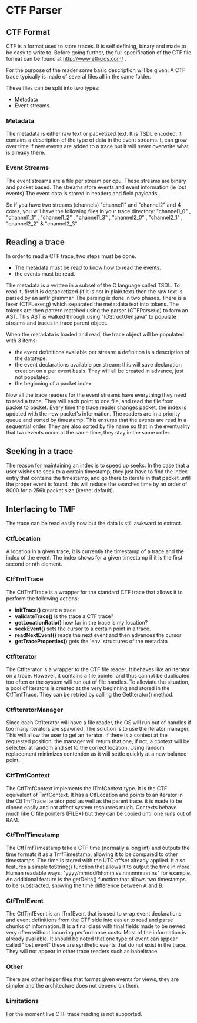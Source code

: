 # CTF Parser

## CTF Format

CTF is a format used to store traces. It is self defining, binary and
made to be easy to write to. Before going further, the full
specification of the CTF file format can be found at
<http://www.efficios.com/> .

For the purpose of the reader some basic description will be given. A
CTF trace typically is made of several files all in the same folder.

These files can be split into two types:

- Metadata
- Event streams

### Metadata

The metadata is either raw text or packetized text. It is TSDL encoded.
it contains a description of the type of data in the event streams. It
can grow over time if new events are added to a trace but it will never
overwrite what is already there.

### Event Streams

The event streams are a file per stream per cpu. These streams are
binary and packet based. The streams store events and event information
(ie lost events) The event data is stored in headers and field payloads.

So if you have two streams (channels) "channel1" and "channel2" and 4
cores, you will have the following files in your trace directory:
"channel1_0" , "channel1_1" , "channel1_2" , "channel1_3" , "channel2_0"
, "channel2_1" , "channel2_2" & "channel2_3"

## Reading a trace

In order to read a CTF trace, two steps must be done.

- The metadata must be read to know how to read the events.
- the events must be read.

The metadata is a written in a subset of the C language called TSDL. To
read it, first it is depacketized (if it is not in plain text) then the
raw text is parsed by an antlr grammar. The parsing is done in two
phases. There is a lexer (CTFLexer.g) which separated the metatdata text
into tokens. The tokens are then pattern matched using the parser
(CTFParser.g) to form an AST. This AST is walked through using
"IOStructGen.java" to populate streams and traces in trace parent
object.

When the metadata is loaded and read, the trace object will be populated
with 3 items:

- the event definitions available per stream: a definition is a
  description of the datatype.
- the event declarations available per stream: this will save
  declaration creation on a per event basis. They will all be created in
  advance, just not populated.
- the beginning of a packet index.

Now all the trace readers for the event streams have everything they
need to read a trace. They will each point to one file, and read the
file from packet to packet. Every time the trace reader changes packet,
the index is updated with the new packet's information. The readers are
in a priority queue and sorted by timestamp. This ensures that the
events are read in a sequential order. They are also sorted by file name
so that in the eventuality that two events occur at the same time, they
stay in the same order.

## Seeking in a trace

The reason for maintaining an index is to speed up seeks. In the case
that a user wishes to seek to a certain timestamp, they just have to
find the index entry that contains the timestamp, and go there to
iterate in that packet until the proper event is found. this will reduce
the searches time by an order of 8000 for a 256k packet size (kernel
default).

## Interfacing to TMF

The trace can be read easily now but the data is still awkward to
extract.

### CtfLocation

A location in a given trace, it is currently the timestamp of a trace
and the index of the event. The index shows for a given timestamp if it
is the first second or nth element.

### CtfTmfTrace

The CtfTmfTrace is a wrapper for the standard CTF trace that allows it
to perform the following actions:

- **initTrace()** create a trace
- **validateTrace()** is the trace a CTF trace?
- **getLocationRatio()** how far in the trace is my location?
- **seekEvent()** sets the cursor to a certain point in a trace.
- **readNextEvent()** reads the next event and then advances the cursor
- **getTraceProperties()** gets the 'env' structures of the metadata

### CtfIterator

The CtfIterator is a wrapper to the CTF file reader. It behaves like an
iterator on a trace. However, it contains a file pointer and thus cannot
be duplicated too often or the system will run out of file handles. To
alleviate the situation, a pool of iterators is created at the very
beginning and stored in the CtfTmfTrace. They can be retried by calling
the GetIterator() method.

### CtfIteratorManager

Since each CtfIterator will have a file reader, the OS will run out of
handles if too many iterators are spawned. The solution is to use the
iterator manager. This will allow the user to get an iterator. If there
is a context at the requested position, the manager will return that
one, if not, a context will be selected at random and set to the correct
location. Using random replacement minimizes contention as it will
settle quickly at a new balance point.

### CtfTmfContext

The CtfTmfContext implements the ITmfContext type. It is the CTF
equivalent of TmfContext. It has a CtfLocation and points to an iterator
in the CtfTmfTrace iterator pool as well as the parent trace. it is made
to be cloned easily and not affect system resources much. Contexts
behave much like C file pointers (FILE\*) but they can be copied until
one runs out of RAM.

### CtfTmfTimestamp

The CtfTmfTimestamp take a CTF time (normally a long int) and outputs
the time formats it as a TmfTimestamp, allowing it to be compared to
other timestamps. The time is stored with the UTC offset already
applied. It also features a simple toString() function that allows it to
output the time in more Human readable ways:
"yyyy/mm/dd/hh:mm:ss.nnnnnnnnn ns" for example. An additional feature is
the getDelta() function that allows two timestamps to be substracted,
showing the time difference between A and B.

### CtfTmfEvent

The CtfTmfEvent is an ITmfEvent that is used to wrap event declarations
and event definitions from the CTF side into easier to read and parse
chunks of information. It is a final class with final fields made to be
newed very often without incurring performance costs. Most of the
information is already available. It should be noted that one type of
event can appear called "lost event" these are synthetic events that do
not exist in the trace. They will not appear in other trace readers such
as babeltrace.

### Other

There are other helper files that format given events for views, they
are simpler and the architecture does not depend on them.

### Limitations

For the moment live CTF trace reading is not supported.
